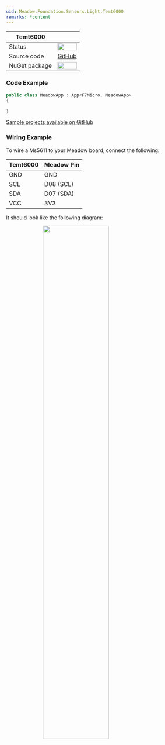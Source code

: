 ```yaml
---
uid: Meadow.Foundation.Sensors.Light.Temt6000
remarks: *content
---
```


| Temt6000        |             |
|---------------|-------------|
| Status        | <img src="https://img.shields.io/badge/Working-brightgreen" style="width: auto; height: -webkit-fill-available;" /> |
| Source code   | [GitHub](https://github.com/WildernessLabs/Meadow.Foundation/tree/master/Source/Meadow.Foundation.Peripherals/Meadow.Foundation.Sensors.Light.Temt6000) |
| NuGet package | <a href="https://www.nuget.org/packages/Meadow.Foundation.Sensors.Light.Temt6000/" target="_blank"><img src="https://img.shields.io/nuget/v/Meadow.Foundation.Sensors.Light.Temt6000.svg?label=Meadow.Foundation.Sensors.Light.Temt6000" style="width: auto; height: -webkit-fill-available;" /></a> |

### Code Example

```csharp
public class MeadowApp : App<F7Micro, MeadowApp>
{

}
```
[Sample projects available on GitHub](https://github.com/WildernessLabs/Meadow.Foundation/tree/master/Source/Meadow.Foundation.Peripherals/Audio.Radio.Tea5767/Samples/Audio.Radio.TEA5767_Sample) 

### Wiring Example

To wire a Ms5611 to your Meadow board, connect the following:

| Temt6000  | Meadow Pin  |
|---------|-------------|
| GND     | GND         |
| SCL     | D08 (SCL)   |
| SDA     | D07 (SDA)   |
| VCC     | 3V3         |

It should look like the following diagram:

<img src="../../API_Assets/Meadow.Foundation.Sensors.Light.Temt6000/Temt6000_Frizzing.png" 
    style="width: 60%; display: block; margin-left: auto; margin-right: auto;" />